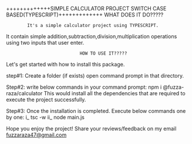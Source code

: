 +++++++++++++SIMPLE CALCULATOR PROJECT SWITCH CASE BASED(TYPESCRIPT)+++++++++++++
                            WHAT DOES IT DO?????

            It's a simple calculator project using TYPESCRIPT.
It contain simple addition,subtraction,division,multiplication operations using two inputs that user enter.

                                HOW TO USE IT?????
Let's get started with how to install this package.

step#1: Create a folder (if exists) open command prompt in that directory.

Step#2: write below commands in your command prompt: npm i @fuzza-raza/calculator
     This would install all the dependencies that are required to execute the project successfully.

Step#3: Once the installation is completed. Execute below commands one by one: 
    i_ tsc -w
    ii_ node main.js

Hope you enjoy the project! Share your reviews/feedback on my email fuzzaraza47@gmail.com